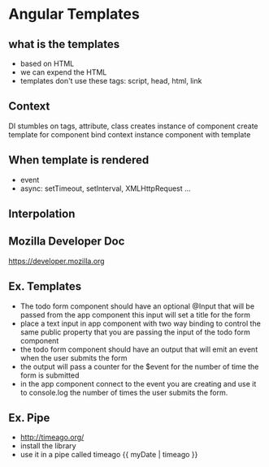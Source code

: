 # Angular Templates

## what is the templates

- based on HTML
- we can expend the HTML
- templates don't use these tags: script, head, html, link

## Context 

DI stumbles on tags, attribute, class
creates instance of component
create template for component
bind context instance component with template

## When template is rendered

- event
- async: setTimeout, setInterval, XMLHttpRequest ... 

## Interpolation

## Mozilla Developer Doc

https://developer.mozilla.org

## Ex. Templates

- The todo form component should have an optional @Input that will be passed from the app component
this input will set a title for the form
- place a text input in app component with two way binding to control the same public property that you are passing the input of the todo form component
- the todo form component should have an output that will emit an event when the user submits the form
- the output will pass a counter for the $event for the number of time the form is submitted
- in the app component connect to the event you are creating and use it to console.log the number of
times the user submits the form. 

## Ex. Pipe

- http://timeago.org/
- install the library
- use it in a pipe called timeago
{{ myDate | timeago }}
